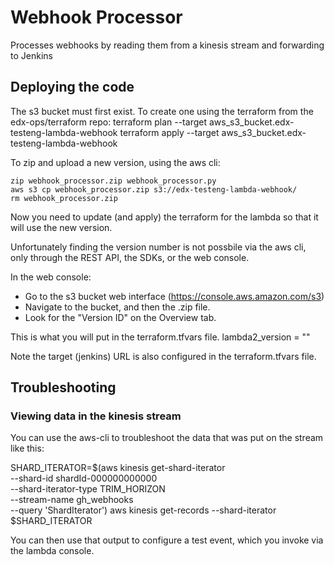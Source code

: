 # Webhook Processor

Processes webhooks by reading them from a kinesis stream and forwarding to Jenkins

## Deploying the code

The s3 bucket must first exist.
To create one using the terraform from the edx-ops/terraform repo:
terraform plan --target aws_s3_bucket.edx-testeng-lambda-webhook
terraform apply --target aws_s3_bucket.edx-testeng-lambda-webhook

To zip and upload a new version, using the aws cli:
```
zip webhook_processor.zip webhook_processor.py
aws s3 cp webhook_processor.zip s3://edx-testeng-lambda-webhook/
rm webhook_processor.zip
```

Now you need to update (and apply) the terraform for the lambda
so that it will use the new version.

Unfortunately finding the version number is not possbile via the aws cli,
only through the REST API, the SDKs, or the web console.

In the web console:
* Go to the s3 bucket web interface (https://console.aws.amazon.com/s3)
* Navigate to the bucket, and then the .zip file.
* Look for the "Version ID" on the Overview tab.

This is what you will put in the terraform.tfvars file.
  lambda2_version = "<the new version id>"

Note the target (jenkins) URL is also configured in the terraform.tfvars file.

## Troubleshooting

### Viewing data in the kinesis stream
You can use the aws-cli to troubleshoot the data that was
put on the stream like this:

SHARD_ITERATOR=$(aws kinesis get-shard-iterator \
   --shard-id shardId-000000000000 \
   --shard-iterator-type TRIM_HORIZON \
   --stream-name gh_webhooks \
   --query 'ShardIterator')
aws kinesis get-records --shard-iterator $SHARD_ITERATOR

You can then use that output to configure a test event, which you invoke
via the lambda console.

